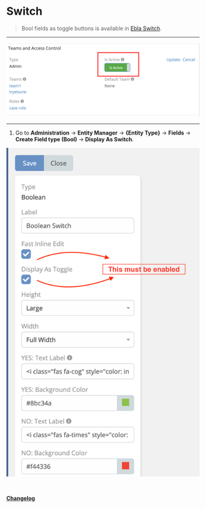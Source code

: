 # Switch

> Bool fields as toggle buttons is available in [Ebla Switch](https://www.eblasoft.com.tr/espocrm-extension-page/switch).

---

![Switch](../../_static/images/extensions/switch/switch.png)

---

1. Go to **Administration** -> **Entity Manager** -> **{Entity Type}** -> **Fields** -> **Create Field type (Bool)** -> **Display As Switch**.

![Switch](../../_static/images/extensions/switch/switch-op.png)

<br>

**<font color=gray> [Changelog](changelog.md) </font>**